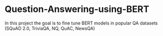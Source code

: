 # Question-Answering-using-BERT
In this project the goal is to fine tune BERT models in popular QA datasets (SQuAD 2.0, TriviaQA, NQ, QuAC, NewsQA)
